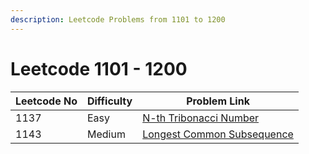 ```yaml
---
description: Leetcode Problems from 1101 to 1200
---
```


# Leetcode 1101 - 1200



| Leetcode No | Difficulty | Problem Link                                                                                                                |
| ----------- | ---------- | --------------------------------------------------------------------------------------------------------------------------- |
| 1137        | Easy       | [N-th Tribonacci Number](../difficulty-based-problem-index/leetcode-easy/leetcode-1137-n-th-tribonacci-number.md)           |
| 1143        | Medium     | [Longest Common Subsequence](../difficulty-based-problem-index/leetcode-medium/leetcode-1143-longest-common-subsequence.md) |
